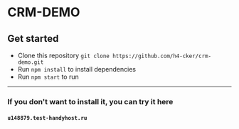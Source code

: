 # CRM-DEMO

## Get started
- Clone this repository `git clone https://github.com/h4-cker/crm-demo.git`
- Run `npm install` to install dependencies
- Run `npm start` to run
___
### If you don't want to install it, you can try it here
#### `u148879.test-handyhost.ru`